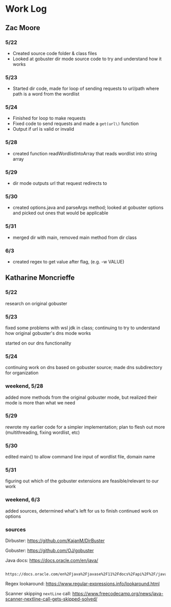 # Work Log

## Zac Moore

### 5/22

- Created source code folder & class files
- Looked at gobuster dir mode source code to try and understand how it works

### 5/23

- Started dir code, made for loop of sending requests to url/path where path is a word from the wordlist

### 5/24
- Finished for loop to make requests
- Fixed code to send requests and made a `get(url\)` function
- Output if url is valid or invalid

### 5/28
- created function readWordlistIntoArray that reads wordlist into string array

### 5/29 
- dir mode outputs url that request redirects to

### 5/30
- created options.java and parseArgs method; looked at gobuster options and picked out ones that would be applicable

### 5/31 
- merged dir with main, removed main method from dir class

### 6/3 
- created regex to get value after flag, (e.g. -w VALUE)

## Katharine Moncrieffe

### 5/22
research on original gobuster

### 5/23
fixed some problems with wsl jdk in class; continuing to try to understand how original gobuster's dns mode works

started on our dns functionality

### 5/24
continuing work on dns based on gobuster source; made dns subdirectory for organization

### weekend, 5/28
added more methods from the original gobuster mode, but realized their mode is more than what we need

### 5/29
rewrote my earlier code for a simpler implementation; plan to flesh out more (multithreading, fixing wordlist, etc)

### 5/30
edited main() to allow command line input of wordlist file, domain name

### 5/31
figuring out which of the gobuster extensions are feasible/relevant to our work

### weekend, 6/3
added sources, determined what's left for us to finish
continued work on options

### sources
Dirbuster: https://github.com/KajanM/DirBuster

Gobuster: https://github.com/OJ/gobuster

Java docs: https://docs.oracle.com/en/java/

          https://docs.oracle.com/en%2Fjava%2Fjavase%2F11%2Fdocs%2Fapi%2F%2F/java.net.http/java/net/http/HttpClient.Redirect.html
          
Regex lookaround: https://www.regular-expressions.info/lookaround.html

Scanner skipping `nextLine` call: https://www.freecodecamp.org/news/java-scanner-nextline-call-gets-skipped-solved/
